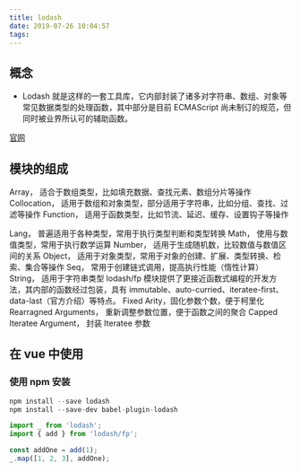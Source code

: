 ```yaml
---
title: lodash
date: 2019-07-26 10:04:57
tags:
---
```


## 概念

- Lodash 就是这样的一套工具库，它内部封装了诸多对字符串、数组、对象等常见数据类型的处理函数，其中部分是目前 ECMAScript 尚未制订的规范，但同时被业界所认可的辅助函数。

[官网](https://www.lodashjs.com/)

## 模块的组成

Array， 适合于数组类型，比如填充数据、查找元素、数组分片等操作
Collocation， 适用于数组和对象类型，部分适用于字符串，比如分组、查找、过滤等操作
Function， 适用于函数类型，比如节流、延迟、缓存、设置钩子等操作

<!-- more -->

Lang， 普遍适用于各种类型，常用于执行类型判断和类型转换
Math， 使用与数值类型，常用于执行数学运算
Number， 适用于生成随机数，比较数值与数值区间的关系
Object， 适用于对象类型，常用于对象的创建、扩展、类型转换、检索、集合等操作
Seq， 常用于创建链式调用，提高执行性能（惰性计算）
String， 适用于字符串类型
lodash/fp 模块提供了更接近函数式编程的开发方法，其内部的函数经过包装，具有 immutable、auto-curried、iteratee-first、data-last（官方介绍）等特点。
Fixed Arity，固化参数个数，便于柯里化
Rearragned Arguments， 重新调整参数位置，便于函数之间的聚合
Capped Iteratee Argument， 封装 Iteratee 参数

## 在 vue 中使用

### 使用 npm 安装

```js
npm install --save lodash
npm install --save-dev babel-plugin-lodash

import _ from 'lodash';
import { add } from 'lodash/fp';

const addOne = add(1);
_.map([1, 2, 3], addOne);
```
